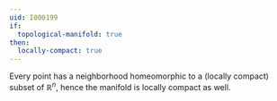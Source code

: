 ```yaml
---
uid: I000199
if:
  topological-manifold: true
then:
  locally-compact: true
---
```

Every point has a neighborhood homeomorphic to a (locally compact) subset of $\mathbb R^n$, hence the manifold is locally compact as well.
